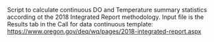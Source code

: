 Script to calculate continuous DO and Temperature summary statistics according ot the 2018 Integrated Report methodology. Input file is the Results tab in the Call for data continuous template: https://www.oregon.gov/deq/wq/pages/2018-integrated-report.aspx

